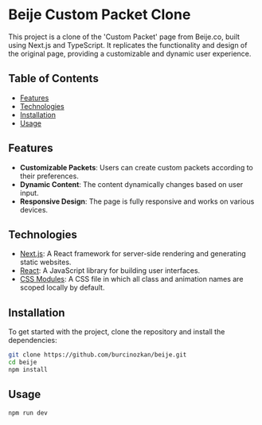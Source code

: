 # Beije Custom Packet Clone

This project is a clone of the 'Custom Packet' page from Beije.co, built using Next.js and TypeScript. It replicates the functionality and design of the original page, providing a customizable and dynamic user experience.

## Table of Contents

- [Features](#features)
- [Technologies](#technologies)
- [Installation](#installation)
- [Usage](#usage)

## Features

- **Customizable Packets**: Users can create custom packets according to their preferences.
- **Dynamic Content**: The content dynamically changes based on user input.
- **Responsive Design**: The page is fully responsive and works on various devices.

## Technologies

- [Next.js](https://nextjs.org/): A React framework for server-side rendering and generating static websites.
- [React](https://reactjs.org/): A JavaScript library for building user interfaces.
- [CSS Modules](https://github.com/css-modules/css-modules): A CSS file in which all class and animation names are scoped locally by default.

## Installation

To get started with the project, clone the repository and install the dependencies:

```bash
git clone https://github.com/burcinozkan/beije.git
cd beije
npm install
```
## Usage
```bash
npm run dev
```




